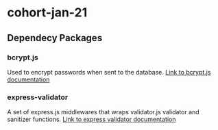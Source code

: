 # cohort-jan-21

## Dependecy Packages

### bcrypt.js

Used to encrypt passwords when sent to the database.
[Link to bcrypt.js documentation](https://www.npmjs.com/package/bcryptjs)

### express-validator

A set of express.js middlewares that wraps validator.js validator and sanitizer functions.
[Link to express validator documentation](https://express-validator.github.io/docs/)
